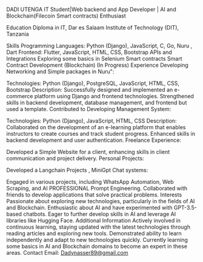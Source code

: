 DADI UTENGA 
IT Student|Web backend and App Developer | AI and Blockchain(Filecoin Smart contracts) Enthusiast

Education
Diploma in IT, Dar es Salaam Institute of Technology (DIT), Tanzania

Skills
Programming Languages: Python (Django), JavaScript, C, Go, Nuru , Dart
Frontend: Flutter, JavaScript, HTML, CSS, Bootstrap
APIs and Integrations
Exploring some basics in Selenium Smart contracts
Smart Contract Development (Blockchain) (In Progress)
Experience
Developing Networking and Simple packages in Nuru":

Technologies: Python (Django), PostgreSQL, JavaScript, HTML, CSS, Bootstrap
Description: Successfully designed and implemented an e-commerce platform using Django and frontend technologies. Strengthened skills in backend development, database management, and frontend but used a template.
Contributed to Developing Management System:

Technologies: Python (Django), JavaScript, HTML, CSS
Description: Collaborated on the development of an e-learning platform that enables instructors to create courses and track student progress. Enhanced skills in backend development and user authentication.
Freelance Experience:

Developed a Simple Website for a client, enhancing skills in client communication and project delivery.
Personal Projects:

Developed a Langchain Projects , MiniGpt Chat systems:

Engaged in various projects, including WhatsApp Automation, Web Scraping, and AI PROFESSIONAL Prompt Engineering. Collaborated with friends to develop applications that solve practical problems.
Interests
Passionate about exploring new technologies, particularly in the fields of AI and Blockchain.
Enthusiastic about AI and have experimented with GPT-3.5-based chatbots. Eager to further develop skills in AI and leverage AI libraries like Hugging Face.
Additional Information
Actively involved in continuous learning, staying updated with the latest technologies through reading articles and exploring new tools.
Demonstrated ability to learn independently and adapt to new technologies quickly.
Currently learning some basics in AI and Blockchain domains to become an expert in these areas.
Contact
Email: Dadynasser89@gmail.com
